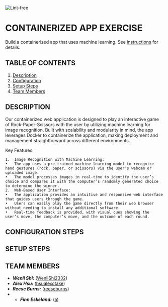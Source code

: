 ![Lint-free](https://github.com/nyu-software-engineering/containerized-app-exercise/actions/workflows/lint.yml/badge.svg)

# CONTAINERIZED APP EXERCISE

Build a containerized app that uses machine learning. See [instructions](./instructions.md) for details.

## TABLE OF CONTENTS
1. [Description](#description)
2. [Configuration](#configuration-steps)
3. [Setup Steps](#setup-steps)
4. [Team Members](#team-members)

## DESCRIPTION

Our containerized web application is designed to play an interactive game of Rock-Paper-Scissors with the user by utilizing machine learning for image recognition. Built with scalability and modularity in mind, the app leverages Docker to containerize the application, making deployment and management straightforward across different environments.

Key Features:

	1.	Image Recognition with Machine Learning:
	•	The app uses a pre-trained machine learning model to recognize hand gestures (rock, paper, or scissors) via the user’s webcam or uploaded image.
	•	The model processes images in real-time to identify the user’s choice and compares it with the computer’s randomly generated choice to determine the winner.
	2.	Web-Based User Interface:
	•	The application provides an intuitive and responsive web interface that guides users through the game.
	•	Users can easily play the game directly from their web browser without needing to install any additional software.
	•	Real-time feedback is provided, with visual cues showing the user’s move, the computer’s move, and the outcome of each round.

## CONFIGURATION STEPS


## SETUP STEPS


## TEAM MEMBERS

- ***Wenli Shi:*** ([WenliShi2332](https://github.com/WenliShi2332))
- ***Alex Hsu:*** ([hsualexotake](https://github.com/hsualexotake))
- ***Reese Burns:*** ([reeseburns](https://github.com/reeseburns))
- - ***Finn Eskeland:*** ([a](https://github.com/aa))
